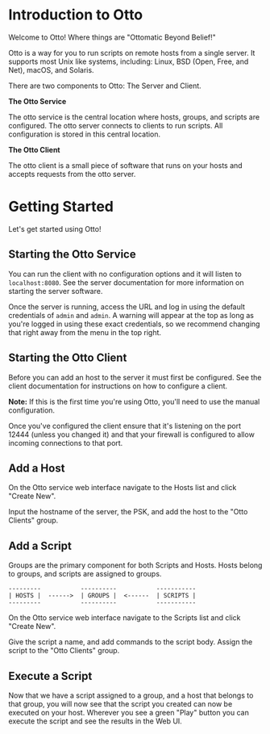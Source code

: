 # Introduction to Otto

Welcome to Otto! Where things are "Ottomatic Beyond Belief!"

Otto is a way for you to run scripts on remote hosts from a single server. It supports most Unix like systems, including: Linux, BSD (Open, Free, and Net), macOS, and Solaris.

There are two components to Otto: The Server and Client.

**The Otto Service**

The otto service is the central location where hosts, groups, and scripts are configured. The otto server connects to clients
to run scripts. All configuration is stored in this central location.

**The Otto Client**

The otto client is a small piece of software that runs on your hosts and accepts requests from the otto server.

# Getting Started

Let's get started using Otto!

## Starting the Otto Service

You can run the client with no configuration options and it will listen to `localhost:8080`. See the server documentation
for more information on starting the server software.

Once the server is running, access the URL and log in using the default credentials of `admin` and `admin`. A warning will
appear at the top as long as you're logged in using these exact credentials, so we recommend changing that right away from
the menu in the top right.

## Starting the Otto Client

Before you can add an host to the server it must first be configured. See the client documentation for instructions on how
to configure a client.

**Note:** If this is the first time you're using Otto, you'll need to use the manual configuration.

Once you've configured the client ensure that it's listening on the port 12444 (unless you changed it) and that your firewall
is configured to allow incoming connections to that port.

## Add a Host

On the Otto service web interface navigate to the Hosts list and click "Create New".

Input the hostname of the server, the PSK, and add the host to the "Otto Clients" group.


## Add a Script

Groups are the primary component for both Scripts and Hosts. Hosts belong to groups, and scripts are assigned to groups.

```
---------           ----------           -----------
| HOSTS |  ------>  | GROUPS |  <------  | SCRIPTS |
---------           ----------           -----------
```

On the Otto service web interface navigate to the Scripts list and click "Create New".

Give the script a name, and add commands to the script body. Assign the script to the "Otto Clients" group.

## Execute a Script

Now that we have a script assigned to a group, and a host that belongs to that group, you will now see that the script you
created can now be executed on your host. Wherever you see a green "Play" button you can execute the script and see the results
in the Web UI.
